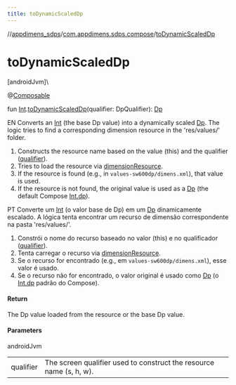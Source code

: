 ```yaml
---
title: toDynamicScaledDp
---
```

//[appdimens_sdps](../../index.html)/[com.appdimens.sdps.compose](index.html)/[toDynamicScaledDp](to-dynamic-scaled-dp.html)



# toDynamicScaledDp



[androidJvm]\




@[Composable](https://developer.android.com/reference/kotlin/androidx/compose/runtime/Composable.html)



fun [Int](https://kotlinlang.org/api/core/kotlin-stdlib/kotlin/-int/index.html).[toDynamicScaledDp](to-dynamic-scaled-dp.html)(qualifier: DpQualifier): [Dp](https://developer.android.com/reference/kotlin/androidx/compose/ui/unit/Dp.html)



EN Converts an [Int](https://kotlinlang.org/api/core/kotlin-stdlib/kotlin/-int/index.html) (the base Dp value) into a dynamically scaled [Dp](https://developer.android.com/reference/kotlin/androidx/compose/ui/unit/Dp.html). The logic tries to find a corresponding dimension resource in the 'res/values/' folder.



1. 
   Constructs the resource name based on the value (this) and the qualifier ([qualifier](to-dynamic-scaled-dp.html)).
2. 
   Tries to load the resource via [dimensionResource](https://developer.android.com/reference/kotlin/androidx/compose/ui/res/package-summary.html).
3. 
   If the resource is found (e.g., in `values-sw600dp/dimens.xml`), that value is used.
4. 
   If the resource is not found, the original value is used as a [Dp](https://developer.android.com/reference/kotlin/androidx/compose/ui/unit/Dp.html) (the default Compose [Int.dp](https://developer.android.com/reference/kotlin/androidx/compose/ui/unit/package-summary.html)).




PT Converte um [Int](https://kotlinlang.org/api/core/kotlin-stdlib/kotlin/-int/index.html) (o valor base de Dp) em um [Dp](https://developer.android.com/reference/kotlin/androidx/compose/ui/unit/Dp.html) dinamicamente escalado. A lógica tenta encontrar um recurso de dimensão correspondente na pasta 'res/values/'.



1. 
   Constrói o nome do recurso baseado no valor (this) e no qualificador ([qualifier](to-dynamic-scaled-dp.html)).
2. 
   Tenta carregar o recurso via [dimensionResource](https://developer.android.com/reference/kotlin/androidx/compose/ui/res/package-summary.html).
3. 
   Se o recurso for encontrado (e.g., em `values-sw600dp/dimens.xml`), esse valor é usado.
4. 
   Se o recurso não for encontrado, o valor original é usado como [Dp](https://developer.android.com/reference/kotlin/androidx/compose/ui/unit/Dp.html) (o [Int.dp](https://developer.android.com/reference/kotlin/androidx/compose/ui/unit/package-summary.html) padrão do Compose).




#### Return



The Dp value loaded from the resource or the base Dp value.



#### Parameters


androidJvm

| | |
|---|---|
| qualifier | The screen qualifier used to construct the resource name (s, h, w). |




